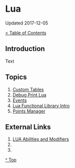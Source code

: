 # Lua

Updated 2017-12-05

[< Table of Contents][0]

## Introduction

Text

## Topics

1. [Custom Tables][1]
2. [Debug Print Lua][2]
3. [Events][3]
4. [Lua Functional Library Intro][4]
5. [Points Manager][5]

## External Links

1. [LUA Abilities and Modifiers](https://developer.valvesoftware.com/wiki/Dota_2_Workshop_Tools/Lua_Abilities_and_Modifiers)
2. [](https://developer.valvesoftware.com/wiki/Dota_2_Workshop_Tools/Scripting/API)
3. [](https://developer.valvesoftware.com/wiki/Dota_2_Workshop_Tools/Scripting/Built-In_Modifier_Names)


[^ Top][99]

[0]: ../README.md
[1]: custom_tables.md
[2]: debug_print_lua.md
[3]: events.md
[4]: lua_fun_intro.md
[5]: pointsmanager.md




[99]: README.md

